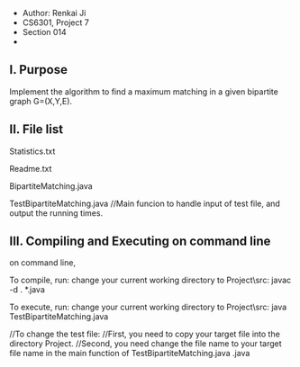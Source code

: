* Author: Renkai Ji
* CS6301, Project 7
* Section 014
* 



I. Purpose
----------

Implement the algorithm to find a maximum matching in a given bipartite graph G=(X,Y,E).


II. File list
--------------

Statistics.txt

Readme.txt

BipartiteMatching.java

TestBipartiteMatching.java
//Main funcion to handle input of test file, and output the running times. 
	



III. Compiling and Executing on command line
---------------------------------------------
on command line,

To compile, run:
change your current working directory to Project\src:
javac -d . *.java


To execute, run:
change your current working directory to Project\src:
java TestBipartiteMatching.java

//To change the test file:
//First, you need to copy your target file into the directory Project. 
//Second, you need change the file name to your target file name in the main function of TestBipartiteMatching.java
.java


